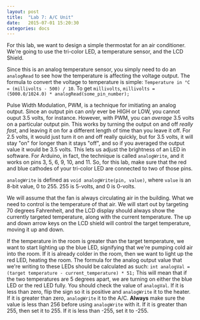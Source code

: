 ```yaml
---
layout: post
title:  "Lab 7: A/C Unit"
date:   2015-07-01 15:20:30
categories: docs
---
```


For this lab, we want to design a simple thermostat for an air conditioner. We're going to use the tri-color LED, a temperature sensor, and the LCD Shield.

Since this is an analog temperature sensor, you simply need to do an `analogRead` to see how the temperature is affecting the voltage output. The formula to convert the voltage to temperature is simple:  `Temperature in °C = (millivolts - 500) / 10`. To get `millivolts`, `millivolts = (5000.0/1024.0) * analogRead(some_pin_number);`

Pulse Width Modulation, PWM, is a technique for imitiating an analog output. Since an output pin can *only* ever be HIGH or LOW, you cannot ouput 3.5 volts, for instance. However, with PWM, you can *average* 3.5 volts on a particular output pin. This works by turning the output on and off *really fast*, and leaving it on for a different length of time than you leave it off. For 2.5 volts, it would just turn it on and off really quickly, but for 3.5 volts, it will stay "on" for longer than it stays "off", and so if you averaged the output value it would be 3.5 volts. This lets us adjust the brightness of an LED in software. For Arduino, in fact, the technique is called `analogWrite`, and it works on pins 3, 5, 6, 9, 10, and 11. So, for this lab, make sure that the red and blue cathodes of your tri-color LED are connected to two of those pins.

`analogWrite` is defined as `void analogWrite(pin, value)`, where `value` is an 8-bit value, 0 to 255. 255 is 5-volts, and 0 is 0-volts.

We will assume that the fan is always circulating air in the building. What we need to control is the temperature of that air. We will start out by targeting 70 degrees Fahrenheit, and the LCD display should always show the currently targeted temperature, along with the current temperature. The up and down arrow keys on the LCD shield will control the target temperature, moving it up and down.

If the temperature in the room is greater than the target temperature, we want to start lighting up the blue LED, signifying that we're pumping cold air into the room. If it is already colder in the room, then we want to light up the red LED, heating the room. The formula for the analog output value that we're writing to these LEDs should be calculated as such: `int analogVal = (target temperature - current_temperature) * 51;` This will mean that if the two temperatures are 5 degrees apart, we are turning on either the blue LED or the red LED fully. You should check the value of `analogVal`. If it is less than zero, flip the sign so it is positive and `analogWrite` it to the heater. If it is greater than zero, `analogWrite` it to the A/C. **Always** make sure the value is less than 256 before using `analogWrite` with it. If it is greater than 255, then set it to 255. If it is less than -255, set it to -255.